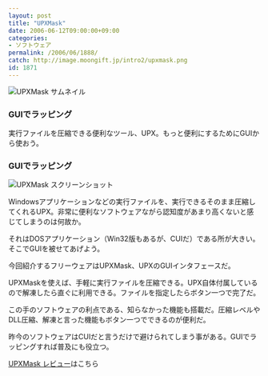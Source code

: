```yaml
---
layout: post
title: "UPXMask"
date: 2006-06-12T09:00:00+09:00
categories:
- ソフトウェア
permalink: /2006/06/1888/
catch: http://image.moongift.jp/intro2/upxmask.png
id: 1871
---
```

 ![UPXMask サムネイル](http://image.moongift.jp/intro2/upxmask.t.png "UPXMask サムネイル")
  

### GUIでラッピング
  
実行ファイルを圧縮できる便利なツール、UPX。もっと便利にするためにGUIから使おう。  
<!--more-->  

### GUIでラッピング
  

![UPXMask スクリーンショット](http://image.moongift.jp/intro2/upxmask.png "UPXMask スクリーンショット")

  

Windowsアプリケーションなどの実行ファイルを、実行できるそのまま圧縮してくれるUPX。非常に便利なソフトウェアながら認知度があまり高くないと感じてしまうのは何故か。

  

それはDOSアプリケーション（Win32版もあるが、CUIだ）である所が大きい。そこでGUIを被せてあげよう。

  

今回紹介するフリーウェアはUPXMask、UPXのGUIインタフェースだ。

  

UPXMaskを使えば、手軽に実行ファイルを圧縮できる。UPX自体付属しているので解凍したら直ぐに利用できる。ファイルを指定したらボタン一つで完了だ。

  

この手のソフトウェアの利点である、知らなかった機能も搭載だ。圧縮レベルやDLL圧縮、解凍と言った機能もボタン一つでできるのが便利だ。

  

昨今のソフトウェアはCUIだと言うだけで避けられてしまう事がある。GUIでラッピングすれば普及にも役立つ。

  

[UPXMask レビュー](http://fw.moongift.jp/review/i-1889.html)はこちら


